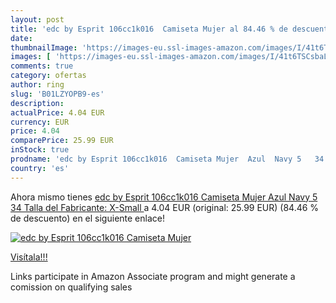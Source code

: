 ```yaml
---
layout: post
title: 'edc by Esprit 106cc1k016  Camiseta Mujer al 84.46 % de descuento'
date: 
thumbnailImage: 'https://images-eu.ssl-images-amazon.com/images/I/41t6TSCsbaL._SL200_.jpg'
images: [ 'https://images-eu.ssl-images-amazon.com/images/I/41t6TSCsbaL._SL200_.jpg' ]
comments: true
category: ofertas
author: ring
slug: 'B01LZYOPB9-es'
description:
actualPrice: 4.04 EUR
currency: EUR
price: 4.04
comparePrice: 25.99 EUR
inStock: true
prodname: 'edc by Esprit 106cc1k016  Camiseta Mujer  Azul  Navy 5   34  Talla del Fabricante: X-Small '
country: 'es'
---
```


Ahora mismo tienes [edc by Esprit 106cc1k016  Camiseta Mujer  Azul  Navy 5   34  Talla del Fabricante: X-Small ](https://www.amazon.es/dp/B01LZYOPB9/?tag=tolees-21) a 4.04 EUR (original: 25.99 EUR) (84.46 %  de descuento) en el siguiente enlace!

[![edc by Esprit 106cc1k016  Camiseta Mujer](https://images-eu.ssl-images-amazon.com/images/I/41t6TSCsbaL._SL200_.jpg)](https://www.amazon.es/dp/B01LZYOPB9/?tag=tolees-21)

[Visítala!!!](https://www.amazon.es/dp/B01LZYOPB9/?tag=tolees-21)

Links participate in Amazon Associate program and might generate a comission on qualifying sales
